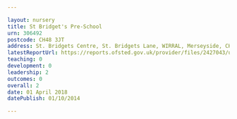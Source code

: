 ```yaml
---

layout: nursery
title: St Bridget's Pre-School
urn: 306492
postcode: CH48 3JT
address: St. Bridgets Centre, St. Bridgets Lane, WIRRAL, Merseyside, CH48 3JT
latestReportUrl: https://reports.ofsted.gov.uk/provider/files/2427043/urn/306492.pdf
teaching: 0
development: 0
leadership: 2
outcomes: 0
overall: 2
date: 01 April 2018 
datePublish: 01/10/2014

---
```

